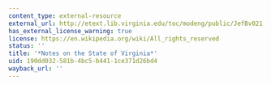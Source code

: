 ```yaml
---
content_type: external-resource
external_url: http://etext.lib.virginia.edu/toc/modeng/public/JefBv021.html
has_external_license_warning: true
license: https://en.wikipedia.org/wiki/All_rights_reserved
status: ''
title: '*Notes on the State of Virginia*'
uid: 190dd032-581b-4bc5-b441-1ce371d26bd4
wayback_url: ''
---
```

